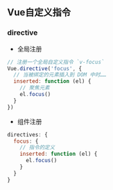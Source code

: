 ## Vue自定义指令

### directive
* 全局注册
```js
// 注册一个全局自定义指令 `v-focus`
Vue.directive('focus', {
  // 当被绑定的元素插入到 DOM 中时……
  inserted: function (el) {
    // 聚焦元素
    el.focus()
  }
})
```
* 组件注册
```js
directives: {
  focus: {
    // 指令的定义
    inserted: function (el) {
      el.focus()
    }
  }
}
```
